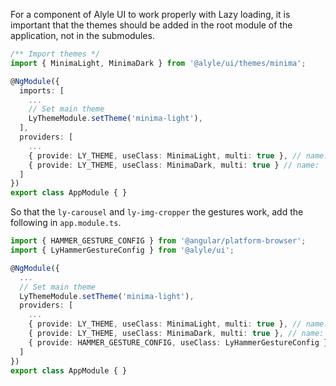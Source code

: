 For a component of Alyle UI to work properly with Lazy loading, it is important that the themes should be added in the root module of the application, not in the submodules.

```ts
/** Import themes */
import { MinimaLight, MinimaDark } from '@alyle/ui/themes/minima';

@NgModule({
  imports: [
    ...
    // Set main theme
    LyThemeModule.setTheme('minima-light'),
  ],
  providers: [
    ...
    { provide: LY_THEME, useClass: MinimaLight, multi: true }, // name: `minima-light`
    { provide: LY_THEME, useClass: MinimaDark, multi: true } // name: `minima-dark`
  ]
})
export class AppModule { }
```

So that the `ly-carousel` and `ly-img-cropper` the gestures work, add the following in `app.module.ts`.

```ts
import { HAMMER_GESTURE_CONFIG } from '@angular/platform-browser';
import { LyHammerGestureConfig } from '@alyle/ui';

@NgModule({
  ...
  // Set main theme
  LyThemeModule.setTheme('minima-light'),
  providers: [
    ...
    { provide: LY_THEME, useClass: MinimaLight, multi: true }, // name: `minima-light`
    { provide: LY_THEME, useClass: MinimaDark, multi: true }, // name: `minima-dark`
    { provide: HAMMER_GESTURE_CONFIG, useClass: LyHammerGestureConfig }
  ]
})
export class AppModule { }
```
